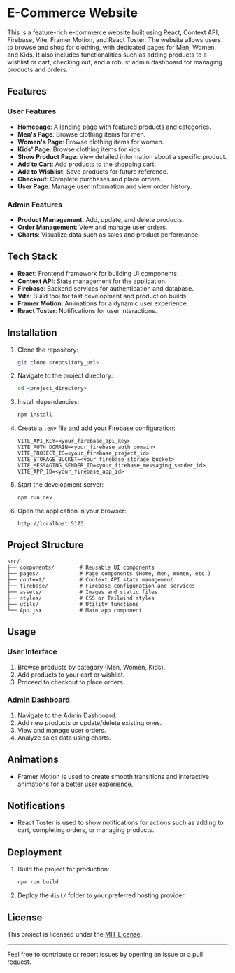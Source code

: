 # E-Commerce Website

This is a feature-rich e-commerce website built using React, Context API, Firebase, Vite, Framer Motion, and React Toster. The website allows users to browse and shop for clothing, with dedicated pages for Men, Women, and Kids. It also includes functionalities such as adding products to a wishlist or cart, checking out, and a robust admin dashboard for managing products and orders.

## Features

### User Features

- **Homepage**: A landing page with featured products and categories.
- **Men's Page**: Browse clothing items for men.
- **Women's Page**: Browse clothing items for women.
- **Kids' Page**: Browse clothing items for kids.
- **Show Product Page**: View detailed information about a specific product.
- **Add to Cart**: Add products to the shopping cart.
- **Add to Wishlist**: Save products for future reference.
- **Checkout**: Complete purchases and place orders.
- **User Page**: Manage user information and view order history.

### Admin Features

- **Product Management**: Add, update, and delete products.
- **Order Management**: View and manage user orders.
- **Charts**: Visualize data such as sales and product performance.

## Tech Stack

- **React**: Frontend framework for building UI components.
- **Context API**: State management for the application.
- **Firebase**: Backend services for authentication and database.
- **Vite**: Build tool for fast development and production builds.
- **Framer Motion**: Animations for a dynamic user experience.
- **React Toster**: Notifications for user interactions.

## Installation

1. Clone the repository:

   ```bash
   git clone <repository_url>
   ```

2. Navigate to the project directory:

   ```bash
   cd <project_directory>
   ```

3. Install dependencies:

   ```bash
   npm install
   ```

4. Create a `.env` file and add your Firebase configuration:

   ```env
   VITE_API_KEY=<your_firebase_api_key>
   VITE_AUTH_DOMAIN=<your_firebase_auth_domain>
   VITE_PROJECT_ID=<your_firebase_project_id>
   VITE_STORAGE_BUCKET=<your_firebase_storage_bucket>
   VITE_MESSAGING_SENDER_ID=<your_firebase_messaging_sender_id>
   VITE_APP_ID=<your_firebase_app_id>
   ```

5. Start the development server:

   ```bash
   npm run dev
   ```

6. Open the application in your browser:
   ```
   http://localhost:5173
   ```

## Project Structure

```plaintext
src/
├── components/        # Reusable UI components
├── pages/             # Page components (Home, Men, Women, etc.)
├── context/           # Context API state management
├── firebase/          # Firebase configuration and services
├── assets/            # Images and static files
├── styles/            # CSS or Tailwind styles
├── utils/             # Utility functions
└── App.jsx            # Main app component
```

## Usage

### User Interface

1. Browse products by category (Men, Women, Kids).
2. Add products to your cart or wishlist.
3. Proceed to checkout to place orders.

### Admin Dashboard

1. Navigate to the Admin Dashboard.
2. Add new products or update/delete existing ones.
3. View and manage user orders.
4. Analyze sales data using charts.

## Animations

- Framer Motion is used to create smooth transitions and interactive animations for a better user experience.

## Notifications

- React Toster is used to show notifications for actions such as adding to cart, completing orders, or managing products.

## Deployment

1. Build the project for production:

   ```bash
   npm run build
   ```

2. Deploy the `dist/` folder to your preferred hosting provider.

## License

This project is licensed under the [MIT License](LICENSE).

---

Feel free to contribute or report issues by opening an issue or a pull request.
